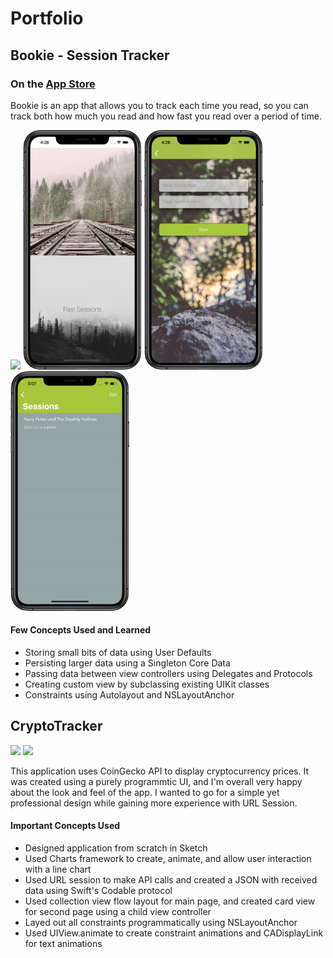 # Portfolio






## Bookie - Session Tracker 
### On the [App Store](https://apps.apple.com/us/app/bookie-session-tracker/id1493326511?ls=1)

Bookie is an app that allows you to track each time you read, so you can track both how much you read and how fast you read over a period of time.

<img src="https://user-images.githubusercontent.com/36284798/71433420-ee670b80-2693-11ea-8aa8-f419360eded7.png" width="190">  <img src="https://github.com/rezatakhti/Bookie---Session-Tracker/blob/master/Bookie%20-%20Session%20Tracker/Assets.xcassets/01MainScreen_framed.imageset/01MainScreen_framed.png" width="190">  <img src="https://github.com/rezatakhti/Bookie---Session-Tracker/blob/master/Bookie%20-%20Session%20Tracker/Assets.xcassets/02NewSession_framed.imageset/02NewSession_framed.png" width="190">  <img src="https://github.com/rezatakhti/Bookie---Session-Tracker/blob/master/Bookie%20-%20Session%20Tracker/Assets.xcassets/03PastSessions_framed.imageset/03PastSessions_framed.png" width="190">

#### Few Concepts Used and Learned
* Storing small bits of data using User Defaults 
* Persisting larger data using a Singleton Core Data 
* Passing data between view controllers using Delegates and Protocols 
* Creating custom view by subclassing existing UIKit classes
* Constraints using Autolayout and NSLayoutAnchor






## CryptoTracker

<img src="https://user-images.githubusercontent.com/36284798/74476913-310cbf00-4e5f-11ea-8861-1833d3c7d6da.png" width="250"> <img src="https://user-images.githubusercontent.com/36284798/74476915-323dec00-4e5f-11ea-815e-c28e0d69e4c2.png" width="250"> 

This application uses CoinGecko API to display cryptocurrency prices. It was created using a purely programmtic UI, and I'm overall very happy about the look and feel of the app. I wanted to go for a simple yet professional design while gaining more experience with URL Session. 

#### Important Concepts Used
 - Designed application from scratch in Sketch
 - Used Charts framework to create, animate, and allow user interaction with a line chart 
 - Used URL session to make API calls and created a JSON with received data using Swift's Codable protocol
 - Used collection view flow layout for main page, and created card view for second page using a child view controller 
 - Layed out all constraints programmatically using NSLayoutAnchor
 - Used UIView.animate to create constraint animations and CADisplayLink for text animations
